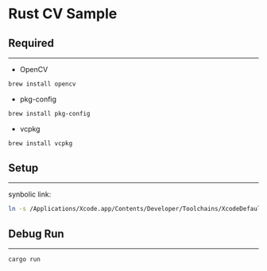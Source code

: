 # Rust CV Sample

## Required

---

- OpenCV

```bash
brew install opencv
```

- pkg-config

```bash
brew install pkg-config
```

- vcpkg

```bash
brew install vcpkg
```

## Setup

---

synbolic link: 
```bash
ln -s /Applications/Xcode.app/Contents/Developer/Toolchains/XcodeDefault.xctoolchain/usr/lib/libclang.dylib /Users/${user_name}/.rustup/toolchains/stable-aarch64-apple-darwin/lib/rustlib/aarch64-apple-darwin/lib/libclang.dylib
```

## Debug Run

---

```bash
cargo run
```
